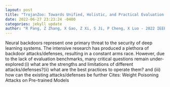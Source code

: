 ```yaml
--- 
layout: post 
title: "TrojanZoo: Towards Unified, Holistic, and Practical Evaluation of Neural Backdoors" 
date: 2022-06-27 23:23:24 -0400 
categories: jekyll update 
author: "R Pang, Z Zhang, X Gao, Z Xi, S Ji, P Cheng, X Luo - 2022 IEEE 7th European , 2022" 
--- 
```

Neural backdoors represent one primary threat to the security of deep learning systems. The intensive research has produced a plethora of backdoor attacks/defenses, resulting in a constant arms race. However, due to the lack of evaluation benchmarks, many critical questions remain under-explored:(i) what are the strengths and limitations of different attacks/defenses?(ii) what are the best practices to operate them? and (iii) how can the existing attacks/defenses be further Cites: Weight Poisoning Attacks on Pre-trained Models